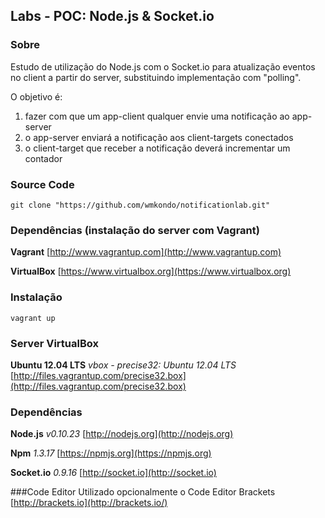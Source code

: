 ## Labs - POC: Node.js & Socket.io

### Sobre

Estudo de utilização do Node.js com o Socket.io para atualização eventos no client a partir do server, substituindo implementação com "polling".

O objetivo é:

1. fazer com que um app-client qualquer envie uma notificação ao app-server
2. o app-server enviará a notificação aos client-targets conectados
3. o client-target que receber a notificação deverá incrementar um contador

### Source Code
`git clone "https://github.com/wmkondo/notificationlab.git"`

### Dependências (instalação do server com Vagrant)
**Vagrant**
[http://www.vagrantup.com](http://www.vagrantup.com)

**VirtualBox**
[https://www.virtualbox.org](https://www.virtualbox.org)

### Instalação
`vagrant up`

### Server VirtualBox
**Ubuntu 12.04 LTS**
*vbox - precise32: Ubuntu 12.04 LTS*
[http://files.vagrantup.com/precise32.box](http://files.vagrantup.com/precise32.box)

### Dependências

**Node.js** *v0.10.23*
[http://nodejs.org](http://nodejs.org)

**Npm** *1.3.17*
[https://npmjs.org](https://npmjs.org)

**Socket.io** *0.9.16*
[http://socket.io](http://socket.io)


###Code Editor
Utilizado opcionalmente o Code Editor Brackets
[http://brackets.io](http://brackets.io/)
